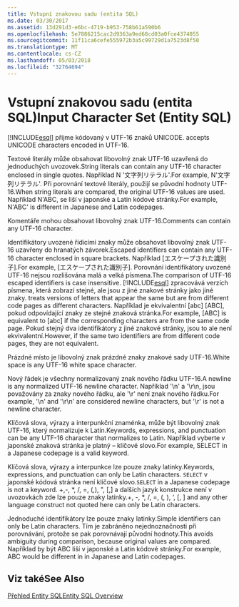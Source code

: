 ```yaml
---
title: Vstupní znakovou sadu (entita SQL)
ms.date: 03/30/2017
ms.assetid: 13d291d3-e6bc-4719-b953-758b61a590b6
ms.openlocfilehash: 5e7886215cac2d9363a9ed68cd03a0fce4374055
ms.sourcegitcommit: 11f11ca6cefe555972b3a5c99729d1a7523d8f50
ms.translationtype: MT
ms.contentlocale: cs-CZ
ms.lasthandoff: 05/03/2018
ms.locfileid: "32764694"
---
```

# <a name="input-character-set-entity-sql"></a><span data-ttu-id="a63aa-102">Vstupní znakovou sadu (entita SQL)</span><span class="sxs-lookup"><span data-stu-id="a63aa-102">Input Character Set (Entity SQL)</span></span>
[!INCLUDE[esql](../../../../../../includes/esql-md.md)]<span data-ttu-id="a63aa-103"> přijme kódovaný v UTF-16 znaků UNICODE.</span><span class="sxs-lookup"><span data-stu-id="a63aa-103"> accepts UNICODE characters encoded in UTF-16.</span></span>  
  
 <span data-ttu-id="a63aa-104">Textové literály může obsahovat libovolný znak UTF-16 uzavřená do jednoduchých uvozovek.</span><span class="sxs-lookup"><span data-stu-id="a63aa-104">String literals can contain any UTF-16 character enclosed in single quotes.</span></span> <span data-ttu-id="a63aa-105">Například N '文字列リテラル'.</span><span class="sxs-lookup"><span data-stu-id="a63aa-105">For example, N'文字列リテラル'.</span></span> <span data-ttu-id="a63aa-106">Při porovnání textové literály, použijí se původní hodnoty UTF-16.</span><span class="sxs-lookup"><span data-stu-id="a63aa-106">When string literals are compared, the original UTF-16 values are used.</span></span> <span data-ttu-id="a63aa-107">Například N'ABC, se liší v japonské a Latin kódové stránky.</span><span class="sxs-lookup"><span data-stu-id="a63aa-107">For example, N'ABC' is different in Japanese and Latin codepages.</span></span>  
  
 <span data-ttu-id="a63aa-108">Komentáře mohou obsahovat libovolný znak UTF-16.</span><span class="sxs-lookup"><span data-stu-id="a63aa-108">Comments can contain any UTF-16 character.</span></span>  
  
 <span data-ttu-id="a63aa-109">Identifikátory uvozené řídicími znaky může obsahovat libovolný znak UTF-16 uzavřeny do hranatých závorek.</span><span class="sxs-lookup"><span data-stu-id="a63aa-109">Escaped identifiers can contain any UTF-16 character enclosed in square brackets.</span></span> <span data-ttu-id="a63aa-110">Například [エスケープされた識別子].</span><span class="sxs-lookup"><span data-stu-id="a63aa-110">For example, [エスケープされた識別子].</span></span> <span data-ttu-id="a63aa-111">Porovnání identifikátory uvozené UTF-16 nejsou rozlišována malá a velká písmena.</span><span class="sxs-lookup"><span data-stu-id="a63aa-111">The comparison of UTF-16 escaped identifiers is case insensitive.</span></span> [!INCLUDE[esql](../../../../../../includes/esql-md.md)]<span data-ttu-id="a63aa-112"> zpracovává verzích písmena, která zobrazí stejné, ale jsou z jiné znakové stránky jako jiné znaky.</span><span class="sxs-lookup"><span data-stu-id="a63aa-112"> treats versions of letters that appear the same but are from different code pages as different characters.</span></span> <span data-ttu-id="a63aa-113">Například je ekvivalentní [abc] [ABC], pokud odpovídající znaky ze stejné znaková stránka.</span><span class="sxs-lookup"><span data-stu-id="a63aa-113">For example, [ABC] is equivalent to [abc] if the corresponding characters are from the same code page.</span></span> <span data-ttu-id="a63aa-114">Pokud stejný dva identifikátory z jiné znakové stránky, jsou to ale není ekvivalentní.</span><span class="sxs-lookup"><span data-stu-id="a63aa-114">However, if the same two identifiers are from different code pages, they are not equivalent.</span></span>  
  
 <span data-ttu-id="a63aa-115">Prázdné místo je libovolný znak prázdné znaky znakové sady UTF-16.</span><span class="sxs-lookup"><span data-stu-id="a63aa-115">White space is any UTF-16 white space character.</span></span>  
  
 <span data-ttu-id="a63aa-116">Nový řádek je všechny normalizovaný znak nového řádku UTF-16.</span><span class="sxs-lookup"><span data-stu-id="a63aa-116">A newline is any normalized UTF-16 newline character.</span></span> <span data-ttu-id="a63aa-117">Například '\n' a '\r\n, jsou považovány za znaky nového řádku, ale '\r' není znak nového řádku.</span><span class="sxs-lookup"><span data-stu-id="a63aa-117">For example, '\n' and '\r\n' are considered newline characters, but '\r' is not a newline character.</span></span>  
  
 <span data-ttu-id="a63aa-118">Klíčová slova, výrazy a interpunkční znaménka, může být libovolný znak UTF-16, který normalizuje k Latin.</span><span class="sxs-lookup"><span data-stu-id="a63aa-118">Keywords, expressions, and punctuation can be any UTF-16 character that normalizes to Latin.</span></span> <span data-ttu-id="a63aa-119">Například vyberte v japonské znaková stránka je platný – klíčové slovo.</span><span class="sxs-lookup"><span data-stu-id="a63aa-119">For example, SELECT in a Japanese codepage is a valid keyword.</span></span>  
  
 <span data-ttu-id="a63aa-120">Klíčová slova, výrazy a interpunkce lze pouze znaky latinky.</span><span class="sxs-lookup"><span data-stu-id="a63aa-120">Keywords, expressions, and punctuation can only be Latin characters.</span></span> <span data-ttu-id="a63aa-121">`SELECT` v japonské kódová stránka není klíčové slovo.</span><span class="sxs-lookup"><span data-stu-id="a63aa-121">`SELECT` in a Japanese codepage is not a keyword.</span></span> <span data-ttu-id="a63aa-122">+,-, \*, /, =, (,), ", [,] a dalších jazyk konstrukce není v uvozovkách zde lze pouze znaky latinky.</span><span class="sxs-lookup"><span data-stu-id="a63aa-122">+, -, \*, /, =, (, ), ‘, [, ] and any other language construct not quoted here can only be Latin characters.</span></span>  
  
 <span data-ttu-id="a63aa-123">Jednoduché identifikátory lze pouze znaky latinky.</span><span class="sxs-lookup"><span data-stu-id="a63aa-123">Simple identifiers can only be Latin characters.</span></span> <span data-ttu-id="a63aa-124">Tím je zabráněno nejednoznačnosti při porovnávání, protože se pak porovnávají původní hodnoty.</span><span class="sxs-lookup"><span data-stu-id="a63aa-124">This avoids ambiguity during comparison, because original values are compared.</span></span> <span data-ttu-id="a63aa-125">Například by být ABC liší v japonské a Latin kódové stránky.</span><span class="sxs-lookup"><span data-stu-id="a63aa-125">For example, ABC would be different in in Japanese and Latin codepages.</span></span>  
  
## <a name="see-also"></a><span data-ttu-id="a63aa-126">Viz také</span><span class="sxs-lookup"><span data-stu-id="a63aa-126">See Also</span></span>  
 [<span data-ttu-id="a63aa-127">Přehled Entity SQL</span><span class="sxs-lookup"><span data-stu-id="a63aa-127">Entity SQL Overview</span></span>](../../../../../../docs/framework/data/adonet/ef/language-reference/entity-sql-overview.md)
